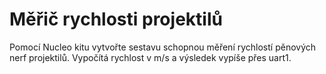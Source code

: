 Měřič rychlosti projektilů
====================

Pomocí Nucleo kitu vytvořte sestavu schopnou měření rychlostí pěnových nerf projektilů. Vypočítá rychlost v m/s a výsledek vypíše přes uart1. 








